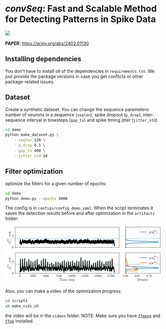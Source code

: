 # _convSeq_: Fast and Scalable Method for Detecting Patterns in Spike Data

![](videos/output.gif)

**PAPER:** https://arxiv.org/abs/2402.01130


## Installing dependencies

You don't have to install _all_ of the dependencies in `requirements.txt`. We just provide the package versions in case you get conflicts or other package-related issues.


## Dataset

Create a synthetic dataset. You can change the sequence parameters: number of neurons in a sequence (`seqlen`), spike dropout (`p_drop`), inter-sequence interval in timesteps (`gap_ts`) and spike timing jitter (`jitter_std`).

```bash
cd demo
python make_dataset.py \
    --seqlen 120 \
    --p_drop 0.1 \
    --gap_ts 400 \
    --jitter_std 10
```

## Filter optimization

optimize the filters for a given number of epochs:

```bash
cd demo
python demo.py --epochs 4000
```

The config is in `configs/config_demo.yaml`. When the script terminates it saves the detection results before and after optimization in the `artifacts` folder:

![asdf](artifacts/Fig2_stats.png)


Also, you can make a video of the optimization progress:

```bash
cd scripts
sh make_vids.sh
```

the video will be in the `videos` folder. NOTE: Make sure you have [`ffmpeg`](https://ffmpeg.org/) and [`ffpb`](https://pypi.org/project/ffpb/) installed.
